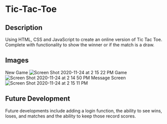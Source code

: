 # Tic-Tac-Toe

## Description 

Using HTML, CSS and JavaScript to create an online version of Tic Tac Toe.  Complete with functionality to show the winner or if the match is a draw.  

## Images
New Game
![Screen Shot 2020-11-24 at 2 15 22 PM](https://user-images.githubusercontent.com/62314714/100141467-7afbea00-2e60-11eb-8f25-804c4dd2a759.png)
Game
![Screen Shot 2020-11-24 at 2 14 50 PM](https://user-images.githubusercontent.com/62314714/100141479-7e8f7100-2e60-11eb-99a2-68898044ae7c.png)
Message Screen
![Screen Shot 2020-11-24 at 2 15 11 PM](https://user-images.githubusercontent.com/62314714/100141488-80f1cb00-2e60-11eb-9e41-b49832480e84.png)


## Future Development
Future developments include adding a login function, the ability to see wins, loses, and matches and the ability to keep those record scores.
